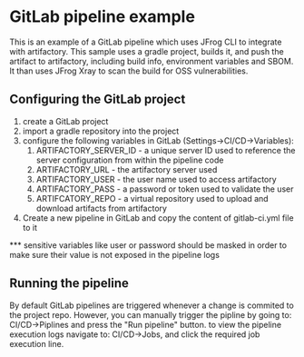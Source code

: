 # GitLab pipeline example
This is an example of a GitLab pipeline which uses JFrog CLI to integrate with artifactory.
This sample uses a gradle project, builds it, and push the artifact to artifactory, including build info, environment variables and SBOM.
It than uses JFrog Xray to scan the build for OSS vulnerabilities.

## Configuring the GitLab project
1. create a GitLab project
2. import a gradle repository into the project
3. configure the following variables in GitLab (Settings->CI/CD->Variables):
   1. ARTIFACTORY_SERVER_ID - a unique server ID used to reference the server configuration from within the pipeline code
   2. ARTIFACTORY_URL - the artifactory server used
   3. ARTIFACTORY_USER - the user name used to access artifactory
   4. ARTIFACTORY_PASS - a password or token used to validate the user
   5. ARTIFCATORY_REPO - a virtual repository used to upload and download artifacts from artifactory
4. Create a new pipeline in GitLab and copy the content of gitlab-ci.yml file to it

*** sensitive variables like user or password should be masked in order to make sure their value is not exposed in the pipeline logs

## Running the pipeline
By default GitLab pipelines are triggered whenever a change is commited to the project repo.
However, you can manually trigger the pipline by going to: CI/CD->Piplines and press the "Run pipeline" button.
to view the pipeline execution logs navigate to: CI/CD->Jobs, and click the required job execution line.

